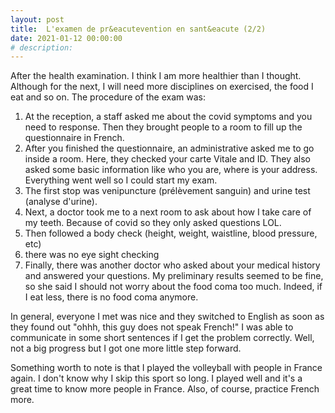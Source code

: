 ```yaml
---
layout: post
title:  L'examen de pr&eacutevention en sant&eacute (2/2)
date: 2021-01-12 00:00:00
# description: 
---
```


After the health examination. I think I am more healthier than I thought. Although for the next, I will need more disciplines on exercised, the food I eat and so on. The procedure of the exam was:

1. At the reception, a staff asked me about the covid symptoms and you need to response. Then they brought people to a room to fill up the questionnaire in French.
2. After you finished the questionnaire, an administrative asked me to go inside a room. Here, they checked your carte Vitale and ID. They also asked some basic information like who you are, where is your address. Everything went well so I could start my exam.
3. The first stop was venipuncture (prélèvement sanguin) and urine test (analyse d'urine).
4. Next, a doctor took me to a next room to ask about how I take care of my teeth. Because of covid so they only asked questions LOL.
5. Then followed a body check (height, weight, waistline, blood pressure, etc)
6. there was no eye sight checking
7. Finally, there was another doctor who asked about your medical history and answered your questions. My preliminary results seemed to be fine, so she said I should not worry about the food coma too much. Indeed, if I eat less, there is no food coma anymore.

In general, everyone I met was nice and they switched to English as soon as they found out "ohhh, this guy does not speak French!" I was able to communicate in some short sentences if I get the problem correctly. Well, not a big progress but I got one more little step forward.

Something worth to note is that I played the volleyball with people in France again. I don't know why I skip this sport so long. I played well and it's a great time to know more people in France. Also, of course, practice French more.
